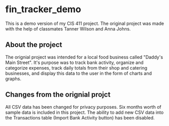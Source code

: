 # fin_tracker_demo
This is a demo version of my CIS 411 project. The original project was made with the help of classmates Tanner Wilson and Anna Johns. 

## About the project
The orignial project was intended for a local food business called "Daddy's Main Street". It's purpose was to track bank activity, organize and categorize expenses, track daily totals from their shop and catering businesses, and display this data to the user in the form of charts and graphs. 

## Changes from the orignial projct
All CSV data has been changed for privacy purposes. Six months worth of sample data is included in this project. The ability to add new CSV data into the Transactions table (Import Bank Activity button) has been disabled. 
